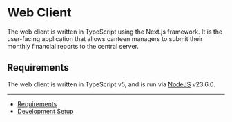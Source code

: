 # Web Client

The web client is written in TypeScript using the Next.js framework. It
is the user-facing application that allows canteen managers to submit
their monthly financial reports to the central server.

## Requirements

The web client is written in TypeScript v5,
and is run via [NodeJS](https://nodejs.org) v23.6.0.

---

-   [Requirements](./docs/web-client.md#requirements)
-   [Development Setup](./docs/web-client-development-setup.md)
